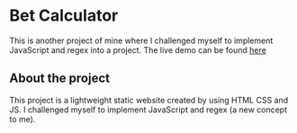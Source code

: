 # Bet Calculator

This is another project of mine where I challenged myself to implement JavaScript and regex into a project. The live demo can be found [here](https://maxcodingtx-bet-calculator.netlify.app/)


## About the project 

This project is a lightweight static website created by using HTML CSS and JS. I challenged myself to implement JavaScript and regex (a new concept to me).
